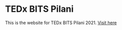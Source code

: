 # TEDx BITS Pilani

This is the website for TEDx BITS Pilani 2021.
[Visit here](https://nidheeshjain.github.io/TEDxBITSPilani-2021/)
